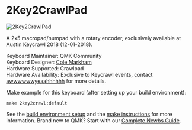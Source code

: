 # 2Key2CrawlPad

![2Key2CrawlPad](https://i.imgur.com/ON7m7RI.jpg)

A 2x5 macropad/numpad with a rotary encoder, exclusively available at Austin Keycrawl 2018 (12-01-2018).

Keyboard Maintainer: QMK Community  
Keyboard Designer: [Cole Markham](https://github.com/colemarkham)  
Hardware Supported: Crawlpad  
Hardware Availability: Exclusive to Keycrawl events, contact [awwwwwwyeaahhhhhh](https://www.reddit.com/user/awwwwwwyeaahhhhhh) for more details.

Make example for this keyboard (after setting up your build environment):

    make 2key2crawl:default

See the [build environment setup](https://docs.qmk.fm/#/getting_started_build_tools) and the [make instructions](https://docs.qmk.fm/#/getting_started_make_guide) for more information. Brand new to QMK? Start with our [Complete Newbs Guide](https://docs.qmk.fm/#/newbs).
